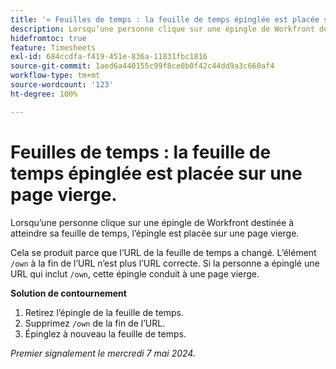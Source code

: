 ```yaml
---
title: '« Feuilles de temps : la feuille de temps épinglée est placée sur une page vierge. »'
description: Lorsqu’une personne clique sur une épingle de Workfront destinée à atteindre sa feuille de temps, l’épingle conduit à une page vierge. Une solution de contournement est disponible.
hidefromtoc: true
feature: Timesheets
exl-id: 684ccdfa-f419-451e-836a-11831fbc1816
source-git-commit: 1aed6a440155c99f8ce0b0f42c44dd9a3c660af4
workflow-type: tm+mt
source-wordcount: '123'
ht-degree: 100%

---
```


# Feuilles de temps : la feuille de temps épinglée est placée sur une page vierge.

<!--article live for workaround-->

Lorsqu’une personne clique sur une épingle de Workfront destinée à atteindre sa feuille de temps, l’épingle est placée sur une page vierge.

Cela se produit parce que l’URL de la feuille de temps a changé. L’élément `/own` à la fin de l’URL n’est plus l’URL correcte. Si la personne a épinglé une URL qui inclut `/own`, cette épingle conduit à une page vierge.

**Solution de contournement**

1. Retirez l’épingle de la feuille de temps.
1. Supprimez `/own` de la fin de l’URL.
1. Épinglez à nouveau la feuille de temps.

_Premier signalement le mercredi 7 mai 2024._
